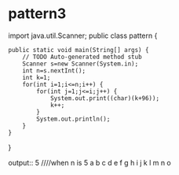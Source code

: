# pattern3

import java.util.Scanner;
public class pattern {

	public static void main(String[] args) {
		// TODO Auto-generated method stub
        Scanner s=new Scanner(System.in);
		int n=s.nextInt();
		int k=1;
		for(int i=1;i<=n;i++) {
			for(int j=1;j<=i;j++) {
				System.out.print((char)(k+96));
				k++;
			}
			System.out.println();
		}
	}

}


output::  5                                         ////when n is 5
a 
b c 
d e f 
g h i j 
k l m n o 
